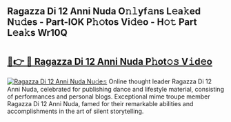 ## Ragazza Di 12 Anni Nuda O𝚗𝚕yf𝚊ns L𝚎a𝚔ed N𝚞𝚍es - Part-IOK P𝚑𝚘tos Vi𝚍𝚎o - H𝚘𝚝 Part L𝚎a𝚔s Wr10Q

# <h2><a href="http://kf8ade.oniu.top/?m=Ragazza+Di+12+Anni+Nuda">🔗👉 🔴 Ragazza Di 12 Anni Nuda P𝚑ot𝚘𝚜 V𝚒d𝚎o</a></h2>

[![Ragazza Di 12 Anni Nuda Nu𝚍e𝚜](https://i.imgur.com/0qMVB7G.gif)](http://kf8ade.oniu.top/?m=Ragazza+Di+12+Anni+Nuda)
Online thought leader Ragazza Di 12 Anni Nuda, celebrated for publishing dance and lifestyle material, consisting of performances and personal blogs. Exceptional mime troupe member Ragazza Di 12 Anni Nuda, famed for their remarkable abilities and accomplishments in the art of silent storytelling.  
